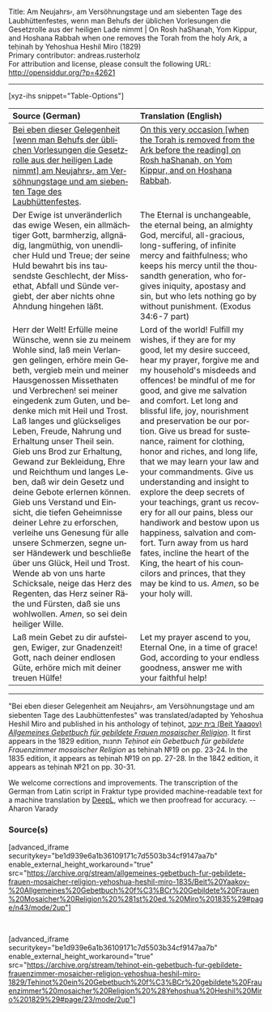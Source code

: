 <html>
<head></head>
<body>
Title: Am Neujahrs⸗, am Versöhnungstage und am siebenten Tage des Laubhüttenfestes, wenn man Behufs der üblichen Vorlesungen die Gesetzrolle aus der heiligen Lade nimmt | On Rosh haShanah, Yom Kippur, and Hoshana Rabbah when one removes the Torah from the holy Ark, a teḥinah by Yehoshua Heshil Miro (1829)<br />
Primary contributor: andreas.rusterholz<br />
For attribution and license, please consult the following URL: <a href="http://opensiddur.org/?p=42621">http://opensiddur.org/?p=42621</a>
<p />
<hr />

[xyz-ihs snippet="Table-Options"]<table style="margin-left: auto; margin-right: auto;" class="draggable">
<thead><tr><th id="x" style="text-align: left;">Source (German)</th><th style="text-align: left;">Translation (English)</th></tr></thead>
<tbody>
<tr><td style="vertical-align:top;">
<div class="german" lang="de">
<u>Bei eben dieser Gelegenheit [wenn man Behufs der üblichen Vorlesungen die Gesetzrolle aus der heiligen Lade nimmt] am Neujahrs⸗, am Versöhnungstage und am siebenten Tage des Laubhüttenfestes</u>.
</div></td>

<td style="vertical-align:top;">
<div class="english" lang="en">
<u>On this very occasion [when the Torah is removed from the Ark before the reading] on Rosh haShanah, on Yom Kippur, and on Hoshana Rabbah</u>.
</div></td></tr>


<tr><td style="vertical-align:top;">
<div class="german" lang="de">
Der Ewige ist unveränderlich das ewige Wesen, ein allmächtiger Gott, barmherzig, allgnädig, langmüthig, von unendlicher Huld und Treue; der seine Huld bewahrt bis ins tausendste Geschlecht, der Missethat, Abfall und Sünde vergiebt, der aber nichts ohne Ahndung hingehen läßt.
</div></td>

<td style="vertical-align:top;">
<div class="english" lang="en">
The Eternal is unchangeable, the eternal being, an almighty God, merciful, all-gracious, long-suffering, of infinite mercy and faithfulness; who keeps his mercy until the thousandth generation, who forgives iniquity, apostasy and sin, but who lets nothing go by without punishment. <span class="citation">(Exodus 34:6-7 part)</span>
</div></td></tr>


<tr><td style="vertical-align:top;">
<div class="german" lang="de">
Herr der Welt! Erfülle meine Wünsche, wenn sie zu meinem Wohle sind, laß mein Verlangen gelingen, erhöre mein Gebeth, vergieb mein und meiner Hausgenossen Missethaten und Verbrechen! sei meiner eingedenk zum Guten, und bedenke mich mit Heil und Trost. Laß langes und glückseliges Leben, Freude, Nahrung und Erhaltung unser Theil sein. Gieb uns Brod zur Erhaltung, Gewand zur Bekleidung, Ehre und Reichthum und langes Leben, daß wir dein Gesetz und deine Gebote erlernen können. Gieb uns Verstand und Einsicht, die tiefen Geheimnisse deiner Lehre zu erforschen, verleihe uns Genesung für alle unsere Schmerzen, segne unser Händewerk und beschließe über uns Glück, Heil und Trost. Wende ab von uns harte Schicksale, neige das Herz des Regenten, das Herz seiner Räthe und Fürsten, daß sie uns wohlwollen. <em>Amen</em>, so sei dein heiliger Wille.
</div></td>

<td style="vertical-align:top;">
<div class="english" lang="en">
Lord of the world! Fulfill my wishes, if they are for my good, let my desire succeed, hear my prayer, forgive me and my household's misdeeds and offences! be mindful of me for good, and give me salvation and comfort. Let long and blissful life, joy, nourishment and preservation be our portion. Give us bread for sustenance, raiment for clothing, honor and riches, and long life, that we may learn your law and your commandments. Give us understanding and insight to explore the deep secrets of your teachings, grant us recovery for all our pains, bless our handiwork and bestow upon us happiness, salvation and comfort. Turn away from us hard fates, incline the heart of the King, the heart of his councilors and princes, that they may be kind to us. <em>Amen</em>, so be your holy will.
</div></td></tr>


<tr><td style="vertical-align:top;">
<div class="german" lang="de">
Laß mein Gebet zu dir aufsteigen, Ewiger, zur Gnadenzeit! Gott, nach deiner endlosen Güte, erhöre mich mit deiner treuen Hülfe!
</div></td>

<td style="vertical-align:top;">
<div class="english" lang="en">
Let my prayer ascend to you, Eternal One, in a time of grace! God, according to your endless goodness, answer me with your faithful help!
</div></td></tr>
</tbody></table>

<hr />

"Bei eben dieser Gelegenheit am Neujahrs⸗, am Versöhnungstage und am siebenten Tage des Laubhüttenfestes" was translated/adapted by Yehoshua Heshil Miro and published in his anthology of teḥinot, <a href="/?p=41365">בית יעקב (Beit Yaaqov) <em>Allgemeines Gebetbuch für gebildete Frauen mosaischer Religion</em></a>. It first appears in the 1829 edition, תחנות <em>Teḥinot ein Gebetbuch für gebildete Frauenzimmer mosaischer Religion</em> as teḥinah №19 on pp. 23-24. In the 1835 edition, it appears as teḥinah №19 on pp. 27-28. In the 1842 edition, it appears as teḥinah №21 on pp. 30-31. 

We welcome corrections and improvements. The transcription of the German from Latin script in Fraktur type provided machine-readable text for a machine translation by <a href="https://www.deepl.com/en/translator">DeepL</a>, which we then proofread for accuracy. --Aharon Varady
 

<h3>Source(s)</h3>

[advanced_iframe securitykey="be1d939e6a1b36109171c7d5503b34cf9147aa7b" enable_external_height_workaround="true" src="https://archive.org/stream/allgemeines-gebetbuch-fur-gebildete-frauen-mosaicher-religion-yehoshua-heshil-miro-1835/Beit%20Yaakov-%20Allgemeines%20Gebetbuch%20f%C3%BCr%20Gebildete%20Frauen%20Mosaicher%20Religion%20%281st%20ed.%20Miro%201835%29#page/n43/mode/2up"]
 
&nbsp;

[advanced_iframe securitykey="be1d939e6a1b36109171c7d5503b34cf9147aa7b" enable_external_height_workaround="true" src="https://archive.org/stream/tehinot-ein-gebetbuch-fur-gebildete-frauenzimmer-mosaicher-religion-yehoshua-heshil-miro-1829/Tehinot%20ein%20Gebetbuch%20f%C3%BCr%20gebildete%20Frauenzimmer%20mosaicher%20Religion%20%28Yehoshua%20Heshil%20Miro%201829%29#page/23/mode/2up"]

&nbsp;
</body>
</html>
